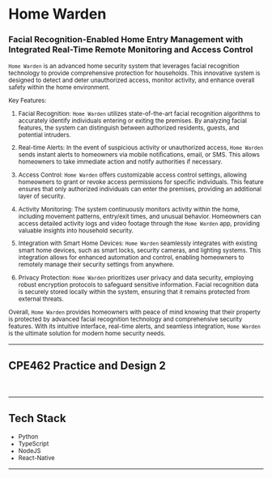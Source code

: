 # Home Warden
### Facial Recognition-Enabled Home Entry Management with Integrated Real-Time Remote Monitoring and Access Control


<small>

`Home Warden` is an advanced home security system that leverages facial recognition technology to provide comprehensive protection for households. This innovative system is designed to detect and deter unauthorized access, monitor activity, and enhance overall safety within the home environment.


Key Features:
1. Facial Recognition: `Home Warden` utilizes state-of-the-art facial recognition algorithms to accurately identify individuals entering or exiting the premises. By analyzing facial features, the system can distinguish between authorized residents, guests, and potential intruders.

2. Real-time Alerts: In the event of suspicious activity or unauthorized access, `Home Warden` sends instant alerts to homeowners via mobile notifications, email, or SMS. This allows homeowners to take immediate action and notify authorities if necessary.

3. Access Control: `Home Warden` offers customizable access control settings, allowing homeowners to grant or revoke access permissions for specific individuals. This feature ensures that only authorized individuals can enter the premises, providing an additional layer of security.

4. Activity Monitoring: The system continuously monitors activity within the home, including movement patterns, entry/exit times, and unusual behavior. Homeowners can access detailed activity logs and video footage through the `Home Warden` app, providing valuable insights into household security.

5. Integration with Smart Home Devices: `Home Warden` seamlessly integrates with existing smart home devices, such as smart locks, security cameras, and lighting systems. This integration allows for enhanced automation and control, enabling homeowners to remotely manage their security settings from anywhere.

6. Privacy Protection: `Home Warden` prioritizes user privacy and data security, employing robust encryption protocols to safeguard sensitive information. Facial recognition data is securely stored locally within the system, ensuring that it remains protected from external threats.

Overall, `Home Warden` provides homeowners with peace of mind knowing that their property is protected by advanced facial recognition technology and comprehensive security features. With its intuitive interface, real-time alerts, and seamless integration, `Home Warden` is the ultimate solution for modern home security needs.

</small>

---

## CPE462 Practice and Design 2

<br>

---

## Tech Stack

<small>

- Python
- TypeScript
- NodeJS
- React-Native

</small>

---














